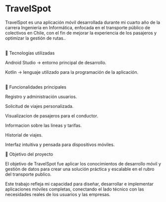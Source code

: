 # TravelSpot

TravelSpot es una aplicación móvil desarrollada durante mi cuarto año de la carrera Ingeniería en Informática, enfocada en el transporte público de colectivos en Chile, con el fin de mejorar la experiencia de los pasajeros y optimizar la gestión de rutas..<br><br>


🚀 Tecnologías utilizadas

Android Studio → entorno principal de desarrollo.

Kotlin → lenguaje utilizado para la programación de la aplicación.<br><br>


🎯 Funcionalidades principales

Registro y administración usuarios.

Solicitud de viajes personalizada.

Visualizacion de pasajeros para el conductor.

Informacion sobre las lineas y tarifas.

Historial de viajes.

Interfaz intuitiva y pensada para dispositivos móviles.

📌 Objetivo del proyecto

El objetivo de TravelSpot fue aplicar los conocimientos de desarrollo móvil y gestión de datos para crear una solución práctica y escalable en el rubro del transporte publico.

Este trabajo refleja mi capacidad para diseñar, desarrollar e implementar aplicaciones móviles completas, conectando el lado técnico con las necesidades reales de los usuarios y las empresas.
